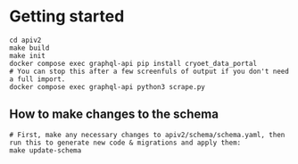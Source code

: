 # Getting started

```
cd apiv2
make build
make init
docker compose exec graphql-api pip install cryoet_data_portal
# You can stop this after a few screenfuls of output if you don't need a full import.
docker compose exec graphql-api python3 scrape.py
```

## How to make changes to the schema

```
# First, make any necessary changes to apiv2/schema/schema.yaml, then run this to generate new code & migrations and apply them:
make update-schema
```
